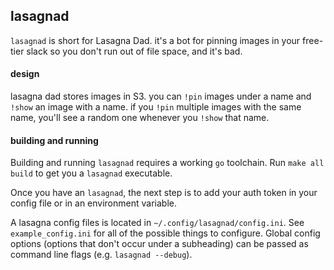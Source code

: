 ## lasagnad

`lasagnad` is short for Lasagna Dad. it's a bot for pinning images in your
free-tier slack so you don't run out of file space, and it's bad.

#### design

lasagna dad stores images in S3. you can `!pin` images under a name and `!show`
an image with a name. if you `!pin` multiple images with the same name, you'll
see a random one whenever you `!show` that name.

#### building and running

Building and running `lasagnad` requires a working `go` toolchain. Run
`make all build` to get you a `lasagnad` executable.

Once you have an `lasagnad`, the next step is to add your auth token in your
config file or in an environment variable.

A lasagna config files is located in `~/.config/lasagnad/config.ini`. See
`example_config.ini` for all of the possible things to configure. Global config
options (options that don't occur under a subheading) can be passed as command
line flags (e.g. `lasagnad --debug`).

